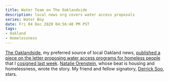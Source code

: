 ```yaml
---
title: Water Team on The Oaklandside
description: local news org covers water access proposals
series: Water Boy
date: Fri 04 Dec 2020 04:56:40 PM PST
tags:
- Oakland
- Homelessness
---
```


[The Oaklandside](https://oaklandside.org), my preferred source of local Oakland news, [published a piece on the letter proposing water access programs for homeless people](https://oaklandside.org/2020/12/04/clean-drinking-water-is-elusive-for-homeless-oaklanders-some-say-theyve-found-a-solution/) that I [cosigned last week](/2020/11/27/EBMUD-for-All.html).  [Natalie Orenstein](https://oaklandside.org/author/natalie-orenstein/), whose beat is housing and homelessness, wrote the story.  My friend and fellow signatory, [Derrick Soo](https://www.youtube.com/channel/UCimS5XwZyrvaOv3ddNpavdw), stars.
